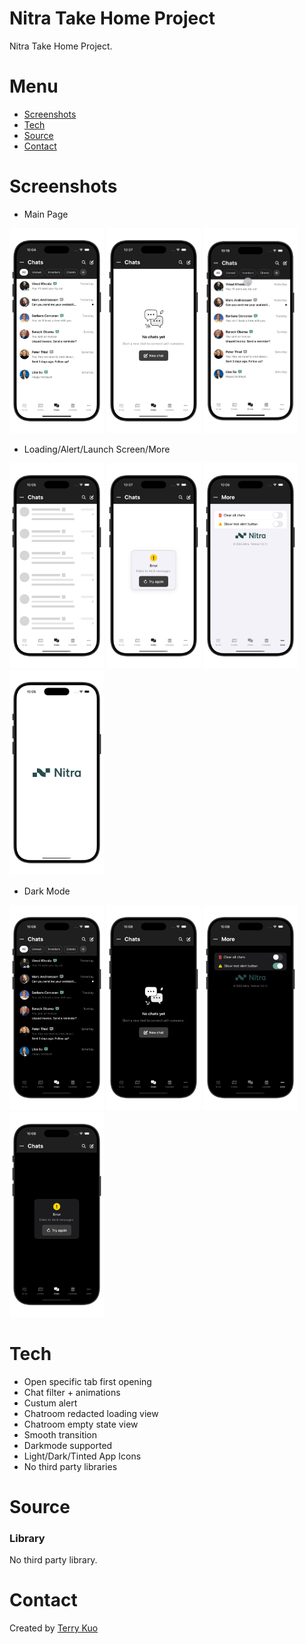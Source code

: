 
# Nitra Take Home Project
Nitra Take Home Project. 

# Menu
* [Screenshots](#screenshots)
* [Tech](#Tech)
* [Source](#source)
* [Contact](#contact)


# Screenshots

* Main Page
  
<img src= "ReadmeSources/chatspage.jpeg" width = 30% height = 30%>  <img src= "ReadmeSources/emptyview.jpeg" width = 30% height = 30%>
<img src= "ReadmeSources/chatanimation.gif" width = 30% height = 30%>

* Loading/Alert/Launch Screen/More

<img src= "ReadmeSources/loadingpage.jpeg" width = 30% height = 30%> <img src= "ReadmeSources/alertview.jpeg" width = 30% height = 30%> <img src= "ReadmeSources/morepage.jpeg" width = 30% height = 30%> <img src= "ReadmeSources/launchscreen.jpeg" width = 30% height = 30%>

* Dark Mode

<img src= "ReadmeSources/darkchat.jpeg" width = 30% height = 30%> <img src= "ReadmeSources/darkempty.jpeg" width = 30% height = 30%> <img src= "ReadmeSources/darkmore.jpeg" width = 30% height = 30%> <img src= "ReadmeSources/darkalert.jpeg" width = 30% height = 30%>



# Tech

* Open specific tab first opening
* Chat filter + animations
* Custum alert
* Chatroom redacted loading view
* Chatroom empty state view
* Smooth transition
* Darkmode supported
* Light/Dark/Tinted App Icons
* No third party libraries


# Source

### Library

No third party library.


# Contact
Created by [Terry Kuo](https://bento.me/terrykuo)

